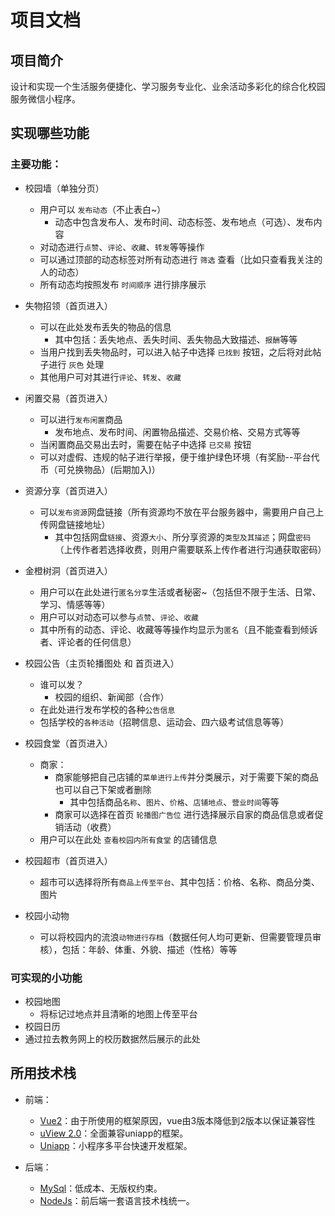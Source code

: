 # 项目文档

## 项目简介

设计和实现一个生活服务便捷化、学习服务专业化、业余活动多彩化的综合化校园服务微信小程序。

## 实现哪些功能

### 主要功能：
- 校园墙（单独分页）
	- 用户可以 `发布动态`（不止表白~）
		- 动态中包含发布人、发布时间、动态标签、发布地点（可选）、发布内容
	- 对动态进行`点赞`、`评论`、`收藏`、`转发`等等操作
	- 可以通过顶部的动态标签对所有动态进行 `筛选` 查看（比如只查看我关注的人的动态）
	- 所有动态均按照发布 `时间顺序` 进行排序展示

- 失物招领（首页进入）
	- 可以在此处发布丢失的物品的信息
		- 其中包括：丢失地点、丢失时间、丢失物品大致描述、`报酬`等等
	- 当用户找到丢失物品时，可以进入帖子中选择 `已找到` 按钮，之后将对此帖子进行 `灰色` 处理
	- 其他用户可对其进行`评论`、`转发`、`收藏`

- 闲置交易（首页进入）
	- 可以进行`发布闲置`商品
		- 发布地点、发布时间、闲置物品描述、交易价格、交易方式等等
	- 当闲置商品交易出去时，需要在帖子中选择 `已交易` 按钮
	- 可以对虚假、违规的帖子进行举报，便于维护绿色环境（有奖励--平台代币（可兑换物品）(后期加入)）

- 资源分享（首页进入）
	- 可以`发布资源`网盘链接（所有资源均不放在平台服务器中，需要用户自己上传网盘链接地址）
		- 其中包括网盘`链接`、资源`大小`、所分享资源的`类型及其描述`；网盘`密码`（上传作者若选择收费，则用户需要联系上传作者进行沟通获取密码）

- 金橙树洞（首页进入）
	- 用户可以在此处进行`匿名分享`生活或者秘密~（包括但不限于生活、日常、学习、情感等等）
	- 用户可以对动态可以参与`点赞`、`评论`、`收藏`
	- 其中所有的动态、评论、收藏等等操作均显示为`匿名`（且不能查看到倾诉者、评论者的任何信息）

- 校园公告（主页轮播图处 和 首页进入）
	- 谁可以发？
		- 校园的组织、新闻部（合作）
	- 在此处进行发布学校的各种`公告信息`
	- 包括学校的`各种活动`（招聘信息、运动会、四六级考试信息等等）

- 校园食堂（首页进入）
	- 商家：
		- 商家能够把自己店铺的`菜单进行上传`并分类展示，对于需要下架的商品也可以自己下架或者删除
			- 其中包括商品`名称`、`图片`、`价格`、`店铺地点`、`营业时间`等等
		- 商家可以选择在首页 `轮播图广告位` 进行选择展示自家的商品信息或者促销活动（收费）
	- 用户可以在此处 `查看校园内所有食堂` 的店铺信息

- 校园超市（首页进入）
	- 超市可以选择将所有`商品上传至平台`、其中包括：价格、名称、商品分类、图片

- 校园小动物
	- 可以将校园内的流浪`动物进行存档`（数据任何人均可更新、但需要管理员审核），包括：年龄、体重、外貌、描述（性格）等等

### 可实现的小功能
- 校园地图
	- 将标记过地点并且清晰的地图上传至平台
- 校园日历
 - 通过拉去教务网上的校历数据然后展示的此处

## 所用技术栈
- 前端：
	- [Vue2](https://v2.vuejs.org/)：由于所使用的框架原因，vue由3版本降低到2版本以保证兼容性
	- [uView 2.0](https://www.uviewui.com/)：全面兼容uniapp的框架。
	- [Uniapp](https://uniapp.dcloud.net.cn/)：小程序多平台快速开发框架。

- 后端：
	- [MySql](https://www.mysql.com/)：低成本、无版权约束。
	- [NodeJs](https://nodejs.org/en/)：前后端一套语言技术栈统一。